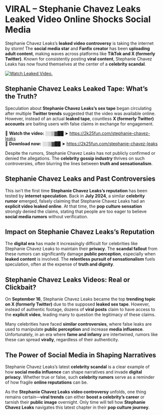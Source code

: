 # VIRAL – Stephanie Chavez Leaks Leaked Video Online Shocks Social Media 

Stephanie Chavez Leaks’s **leaked video controversy** is taking the internet by storm! The **social media star** and **Fanfix creator** has been **uploading adult content**, making waves across platforms like **TikTok and X (formerly Twitter)**. Known for consistently posting **viral content**, Stephanie Chavez Leaks has now found themselves at the center of a **celebrity scandal**.  

[![Watch Leaked Video.](https://miro.medium.com/v2/resize:fit:828/format:webp/1*cilzJN44JGOrTw9NJCrNHA.gif "Watch Leaked Video")](https://2k25fun.com/stephanie-chavez-leaks)

## **Stephanie Chavez Leaks Leaked Tape: What’s the Truth?**  
Speculation about **Stephanie Chavez Leaks’s sex tape** began circulating after multiple **Twitter trends** suggested that the video was available online. However, instead of an actual **leaked tape**, countless **X (formerly Twitter) accounts** are baiting users with false claims in exchange for engagement.  

🔹 **Watch the video:** ░░▒▓██ ➤ https://2k25fun.com/stephanie-chavez-leaks  
🔹 **Download now:** ░░▒▓██ ➤ https://2k25fun.com/stephanie-chavez-leaks  

Despite the rumors, Stephanie Chavez Leaks has not publicly confirmed or denied the allegations. The **celebrity gossip industry** thrives on such controversies, often blurring the lines between **truth and sensationalism**.  

## **Stephanie Chavez Leaks and Past Controversies**  
This isn’t the first time **Stephanie Chavez Leaks’s reputation** has been tested by **internet speculation**. Back in **July 2024**, a similar **celebrity rumor** emerged, falsely claiming that Stephanie Chavez Leaks had an **explicit video leaked online**. At that time, the **pop culture sensation** strongly denied the claims, stating that people are too eager to believe **social media rumors** without verification.  

## **Impact on Stephanie Chavez Leaks’s Reputation**  
The **digital era** has made it increasingly difficult for celebrities like Stephanie Chavez Leaks to maintain their **privacy**. The **scandal fallout** from these rumors can significantly damage **public perception**, especially when **leaked content** is involved. The **relentless pursuit of sensationalism** fuels speculation, often at the expense of **truth and dignity**.  

## **Stephanie Chavez Leaks Videos: Real or Clickbait?**  
On **September 16**, Stephanie Chavez Leaks became the top **trending topic on X (formerly Twitter)** due to the supposed **leaked sex tape**. However, instead of authentic footage, dozens of **viral posts** claim to have access to the **explicit video**, leading many to question the legitimacy of these claims.  

Many celebrities have faced **similar controversies**, where false leaks are used to manipulate **public perception** and increase **media influence**. Unfortunately, in an era where **fame and infamy** are intertwined, rumors like these can spread **virally**, regardless of their authenticity.  

## **The Power of Social Media in Shaping Narratives**  
Stephanie Chavez Leaks’s latest **celebrity scandal** is a clear example of how **social media influence** can shape narratives and invade **digital privacy**. Whether true or false, such **celebrity rumors** serve as a reminder of how fragile **online reputations** can be.  

As the **Stephanie Chavez Leaks video controversy** unfolds, one thing remains certain—**viral trends** can either **boost a celebrity’s career** or tarnish their **public image** overnight. Only time will tell how **Stephanie Chavez Leaks** navigates this latest chapter in their **pop culture journey**. 